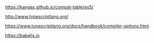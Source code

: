 https://kangax.github.io/compat-table/es5/

http://www.typescriptlang.org/

https://www.typescriptlang.org/docs/handbook/compiler-options.html

https://babeljs.io
